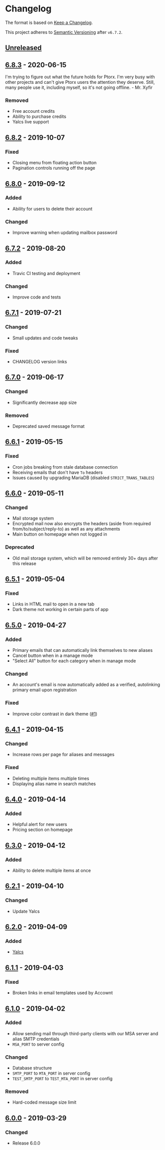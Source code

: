 # Changelog

The format is based on [Keep a Changelog](https://keepachangelog.com/en/1.0.0).

This project adheres to [Semantic Versioning](https://semver.org) after `v6.7.2`.

## [Unreleased]

## [6.8.3] - 2020-06-15

I'm trying to figure out what the future holds for Ptorx. I'm very busy with
other projects and can't give Ptorx users the attention they deserve. Still,
many people use it, including myself, so it's not going offline. - Mr. Xyfir

### Removed

- Free account credits
- Ability to purchase credits
- Yalcs live support

## [6.8.2] - 2019-10-07

### Fixed

- Closing menu from floating action button
- Pagination controls running off the page

## [6.8.0] - 2019-09-12

### Added

- Ability for users to delete their account

### Changed

- Improve warning when updating mailbox password

## [6.7.2] - 2019-08-20

### Added

- Travic CI testing and deployment

### Changed

- Improve code and tests

## [6.7.1] - 2019-07-21

### Changed

- Small updates and code tweaks

### Fixed

- CHANGELOG version links

## [6.7.0] - 2019-06-17

### Changed

- Significantly decrease app size

### Removed

- Deprecated saved message format

## [6.6.1] - 2019-05-15

### Fixed

- Cron jobs breaking from stale database connection
- Receiving emails that don't have `To` headers
- Issues caused by upgrading MariaDB (disabled `STRICT_TRANS_TABLES`)

## [6.6.0] - 2019-05-11

### Changed

- Mail storage system
- Encrypted mail now also encrypts the headers (aside from required from/to/subject/reply-to) as well as any attachments
- Main button on homepage when not logged in

### Deprecated

- Old mail storage system, which will be removed entirely 30+ days after this release

## [6.5.1] - 2019-05-04

### Fixed

- Links in HTML mail to open in a new tab
- Dark theme not working in certain parts of app

## [6.5.0] - 2019-04-27

### Added

- Primary emails that can automatically link themselves to new aliases
- Cancel button when in a manage mode
- "Select All" button for each category when in manage mode

### Changed

- An account's email is now automatically added as a verified, autolinking primary email upon registration

### Fixed

- Improve color contrast in dark theme ([#1](https://github.com/Xyfir/ptorx/issues/1))

## [6.4.1] - 2019-04-15

### Changed

- Increase rows per page for aliases and messages

### Fixed

- Deleting multiple items multiple times
- Displaying alias name in search matches

## [6.4.0] - 2019-04-14

### Added

- Helpful alert for new users
- Pricing section on homepage

## [6.3.0] - 2019-04-12

### Added

- Ability to delete multiple items at once

## [6.2.1] - 2019-04-10

### Changed

- Update Yalcs

## [6.2.0] - 2019-04-09

### Added

- [Yalcs](https://github.com/Xyfir/yalcs)

## [6.1.1] - 2019-04-03

### Fixed

- Broken links in email templates used by Accownt

## [6.1.0] - 2019-04-02

### Added

- Allow sending mail through third-party clients with our MSA server and alias SMTP credentials
- `MSA_PORT` to server config

### Changed

- Database structure
- `SMTP_PORT` to `MTA_PORT` in server config
- `TEST_SMTP_PORT` to `TEST_MTA_PORT` in server config

### Removed

- Hard-coded message size limit

## [6.0.0] - 2019-03-29

### Changed

- Release 6.0.0

[unreleased]: https://github.com/Xyfir/ptorx/compare/6.8.3...HEAD
[6.8.3]: https://github.com/Xyfir/ptorx/releases/tag/6.8.3
[6.8.2]: https://github.com/Xyfir/ptorx/releases/tag/6.8.2
[6.8.0]: https://github.com/Xyfir/ptorx/releases/tag/6.8.0
[6.7.2]: https://github.com/Xyfir/ptorx/releases/tag/6.7.2
[6.7.1]: https://github.com/Xyfir/ptorx/releases/tag/6.7.1
[6.7.0]: https://github.com/Xyfir/ptorx/releases/tag/6.7.0
[6.6.1]: https://github.com/Xyfir/ptorx/releases/tag/6.6.1
[6.6.0]: https://github.com/Xyfir/ptorx/releases/tag/6.6.0
[6.5.1]: https://github.com/Xyfir/ptorx/releases/tag/6.5.1
[6.5.0]: https://github.com/Xyfir/ptorx/releases/tag/6.5.0
[6.4.1]: https://github.com/Xyfir/ptorx/releases/tag/6.4.1
[6.4.0]: https://github.com/Xyfir/ptorx/releases/tag/6.4.0
[6.3.0]: https://github.com/Xyfir/ptorx/releases/tag/6.3.0
[6.2.1]: https://github.com/Xyfir/ptorx/releases/tag/6.2.1
[6.2.0]: https://github.com/Xyfir/ptorx/releases/tag/6.2.0
[6.1.1]: https://github.com/Xyfir/ptorx/releases/tag/6.1.1
[6.1.0]: https://github.com/Xyfir/ptorx/releases/tag/6.1.0
[6.0.0]: https://github.com/Xyfir/ptorx/releases/tag/6.0.0
